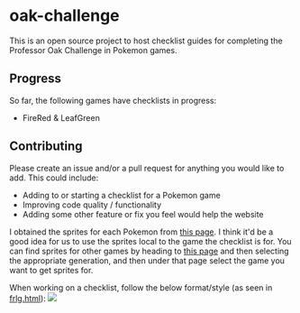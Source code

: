 # oak-challenge
This is an open source project to host checklist guides for completing the Professor Oak Challenge in Pokemon games.

## Progress
So far, the following games have checklists in progress:
- FireRed & LeafGreen

## Contributing
Please create an issue and/or a pull request for anything you would like to add. This could include:
- Adding to or starting a checklist for a Pokemon game
- Improving code quality / functionality
- Adding some other feature or fix you feel would help the website

I obtained the sprites for each Pokemon from [this page](https://archives.bulbagarden.net/wiki/Category:FireRed_and_LeafGreen_sprites). I think it'd be a good idea for us to use the sprites local to the game the checklist is for.
You can find sprites for other games by heading to [this page](https://archives.bulbagarden.net/wiki/Category:Game_sprites) and then selecting the appropriate generation, and then under that page select the game you want to get sprites for.

When working on a checklist, follow the below format/style (as seen in [frlg.html](https://github.com/PYR0M4NC3R/oak-challenge/blob/main/frlg.html)):
![](https://i.imgur.com/DtIVL4z.png)
